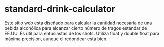 # standard-drink-calculator
Este sitio web está diseñado para calcular la cantidad necesaria de una bebida alcohólica para alcanzar cierto número de tragos estándar de EE.UU. Es útil para entusiastas de los shots. Utiliza float y double float para máxima precisión, aunque el redondear está bien. 
